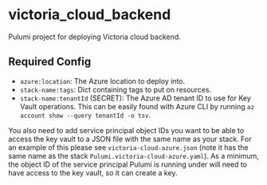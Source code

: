# victoria_cloud_backend
Pulumi project for deploying Victoria cloud backend.

## Required Config
- `azure:location`: The Azure location to deploy into.
- `stack-name:tags`: Dict containing tags to put on resources.
- `stack-name:tenantId` (SECRET): The Azure AD tenant ID to use for Key Vault 
  operations. This can be easily found with Azure CLI by running
  `az account show --query tenantId -o tsv`.

You also need to add service principal object IDs you want to be able to
access the key vault to a JSON file with the same name as your stack. For
an example of this please see `victoria-cloud-azure.json` (note it has the
same name as the stack `Pulumi.victoria-cloud-azure.yaml`). As a minimum, the
object ID of the service principal Pulumi is running under will need to have
access to the key vault, so it can create a key.